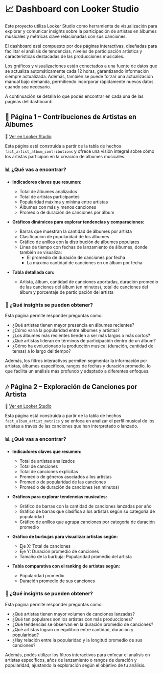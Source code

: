 # 📈 Dashboard con Looker Studio

Este proyecto utiliza Looker Studio como herramienta de visualización para explorar y comunicar insights sobre la participación de artistas en álbumes musicales y métricas clave relacionadas con sus canciones.

El dashboard está compuesto por dos páginas interactivas, diseñadas para facilitar el análisis de tendencias, niveles de participación artística y características destacadas de las producciones musicales.

Los gráficos y visualizaciones están conectados a una fuente de datos que se actualiza automáticamente cada 12 horas, garantizando información siempre actualizada. Además, también se puede forzar una actualización manual bajo demanda, permitiendo incorporar rápidamente nuevos datos cuando sea necesario.

A continuación se detalla lo que podés encontrar en cada una de las páginas del dashboard:


## 🎨 Página 1 – Contribuciones de Artistas en Álbumes
🔗 [Ver en Looker Studio](https://lookerstudio.google.com/u/0/reporting/07fc8408-5e48-480d-90c9-24fc41dd6d41/page/VoZGF)

Esta página está construida a partir de la tabla de hechos `fact_artist_album_contributions` y ofrece una visión integral sobre cómo los artistas participan en la creación de álbumes musicales.

### 📊 ¿Qué vas a encontrar?
- **Indicadores claves que resumen:**
    - Total de álbumes analizados
    - Total de artistas participantes
    - Popularidad máxima y mínima entre artistas
    - Álbumes con más y menos canciones
    - Promedio de duración de canciones por álbum

- **Gráficos dinámicos para explorar tendencias y comparaciones:**
    - Barras que muestran la cantidad de álbumes por artista
    - Clasificación de popularidad de los álbumes
    - Gráfico de anillos con la distribución de álbumes populares
    - Línea de tiempo con fechas de lanzamiento de álbumes, donde también se visualiza:
        - El promedio de duración de canciones por fecha
        - La máxima cantidad de canciones en un álbum por fecha
- **Tabla detallada con:**
    - Artista, álbum, cantidad de canciones aportadas, duración promedio de las canciones del álbum (en minutos), total de canciones del álbum y porcentaje de participación del artista

### 🧠 ¿Qué insights se pueden obtener?
Esta página permite responder preguntas como:
- ¿Qué artistas tienen mayor presencia en álbumes recientes?
- ¿Cómo varía la popularidad entre álbumes y artistas?
- ¿Los álbumes más recientes tienden a ser más largos o más cortos?
- ¿Qué artistas lideran en términos de participación dentro de un álbum?
- ¿Cómo ha evolucionado la producción musical (duración, cantidad de temas) a lo largo del tiempo?

Además, los filtros interactivos permiten segmentar la información por artistas, álbumes específicos, rangos de fechas y duración promedio, lo que facilita un análisis más profundo y adaptado a diferentes enfoques.



## 🎶 Página 2 – Exploración de Canciones por Artista
🔗 [Ver en Looker Studio](https://lookerstudio.google.com/u/0/reporting/07fc8408-5e48-480d-90c9-24fc41dd6d41/page/p_csuznxbhrd)

Esta página está construida a partir de la tabla de hechos `fact_album_artist_metrics` y se enfoca en analizar el perfil musical de los artistas a través de las canciones que han interpretado o lanzado.

### 📊 ¿Qué vas a encontrar?
- **Indicadores claves que resumen:**
    - Total de artistas analizados
    - Total de canciones
    - Total de canciones explícitas
    - Promedio de géneros asociados a los artistas
    - Promedio de popularidad de las canciones
    - Promedio de duración de canciones (en minutos)

- **Gráficos para explorar tendencias musicales:**
    - Gráfico de barras con la cantidad de canciones lanzadas por año
    - Gráfico de barras que clasifica a los artistas según su categoría de popularidad
    - Gráfico de anillos que agrupa canciones por categoría de duración promedio

- **Gráfico de burbujas para visualizar artistas según:**
    - Eje X: Total de canciones
    - Eje Y: Duración promedio de canciones
    - Tamaño de la burbuja: Popularidad promedio del artista

- **Tabla comparativa con el ranking de artistas según:**
    - Popularidad promedio
    - Duración promedio de sus canciones

### 🧠 ¿Qué insights se pueden obtener?
Esta página permite responder preguntas como:
- ¿Qué artistas tienen mayor volumen de canciones lanzadas?
- ¿Qué tan populares son los artistas con más producciones?
- ¿Qué tendencias se observan en la duración promedio de canciones?
- ¿Qué artistas logran un equilibrio entre cantidad, duración y popularidad?
- ¿Hay relación entre la popularidad y la longitud promedio de sus canciones?

Además, podés utilizar los filtros interactivos para enfocar el análisis en artistas específicos, años de lanzamiento o rangos de duración y popularidad, ajustando la exploración según el objetivo de tu análisis.